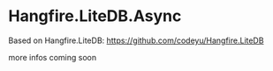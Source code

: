 # Hangfire.LiteDB.Async

Based on Hangfire.LiteDB: https://github.com/codeyu/Hangfire.LiteDB

more infos coming soon